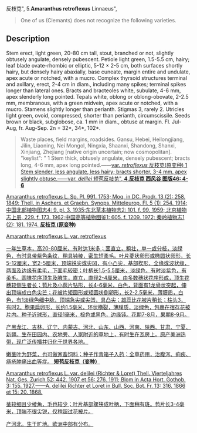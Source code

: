反枝苋",
5.**Amaranthus retroflexus** Linnaeus",

> One of us (Clemants) does not recognize the following varieties.

## Description
Stem erect, light green, 20-80 cm tall, stout, branched or not, slightly obtusely angulate, densely pubescent. Petiole light green, 1.5-5.5 cm, hairy; leaf blade ovate-rhombic or elliptic, 5-12 × 2-5 cm, both surfaces shortly hairy, but densely hairy abaxially, base cuneate, margin entire and undulate, apex acute or notched, with a mucro. Complex thyrsoid structures terminal and axillary, erect, 2-4 cm in diam., including many spikes; terminal spikes longer than lateral ones. Bracts and bracteoles white, subulate, 4-6 mm, apex slenderly long pointed. Tepals white, oblong or oblong-obovate, 2-2.5 mm, membranous, with a green midvein, apex acute or notched, with a mucro. Stamens slightly longer than perianth. Stigmas 3, rarely 2. Utricles light green, ovoid, compressed, shorter than perianth, circumscissile. Seeds brown or black, subglobose, ca. 1 mm in diam., obtuse at margin. Fl. Jul-Aug, fr. Aug-Sep. 2n = 32*, 34*, 102*.

> Waste places, field margins, roadsides. Gansu, Hebei, Heilongjiang, Jilin, Liaoning, Nei Mongol, Ningxia, Shaanxi, Shandong, Shanxi, Xinjiang, Zhejiang [native origin uncertain; now cosmopolitan].
  "keylist": "
1 Stem thick, obtusely angulate, densely pubescent; bracts long, 4-6 mm, apex long pointed.——<a href='/info/Amaranthus retroflexus var. retroflexus?t=foc'>var. *retroflexus* 反枝苋(原变种)
1 Stem slender, less angulate, less hairy; bracts shorter, 3-4 mm, apex slightly obtuse.——<a href='/info/Amaranthus retroflexus var. delilei?t=foc'>var. *delilei* 短苞反枝苋",
**4.反枝苋 西风谷 图版46: 4-6**

Amaranthus retroflexus L. Sp. Pl. 991. 1753; Moq. in DC. Prodr. 13 (2): 258. 1849; Thell. in Aschers. et Graebn. Synops. Mitteleurop. Fl. 5 (1): 254. 1914;中国北部植物图志4: 9. pl. 3. 1935;东北草本植物志2: 101. f. 99. 1959; 北京植物志上册, 229. f. 173. 1962;中国高等植物图鉴1: 605. f. 1209. 1972; 秦岭植物志1 (2): 181. 1974.
**反枝苋 (原变种)**

Amaranthus retroflexus L. var. retroflexus

一年生草本，高20-80厘米，有时达1米多；茎直立，粗壮，单一或分枝，淡绿色，有时具带紫色条纹，稍具钝棱，密生短柔毛。叶片菱状卵形或椭圆状卵形，长5-12厘米，宽2-5厘米，顶端锐尖或尖凹，有小凸尖，基部楔形，全缘或波状缘，两面及边缘有柔毛，下面毛较密；叶柄长1.5-5.5厘米，淡绿色，有时淡紫色，有柔毛。圆锥花序顶生及腋生，直立，直径2-4厘米，由多数穗状花序形成，顶生花穗较侧生者长；苞片及小苞片钻形，长4-6毫米，白色，背面有1龙骨状突起，伸出顶端成白色尖芒；花被片矩圆形或矩圆状倒卵形，长2-2.5毫米，薄膜质，白色，有1淡绿色细中脉，顶端急尖或尖凹，具凸尖；雄蕊比花被片稍长；柱头3，有时2。胞果扁卵形，长约1.5毫米，环状横裂，薄膜质，淡绿色，包裹在宿存花被片内。种子近球形，直径1毫米，棕色或黑色，边缘钝。花期7-8月，果期8-9月。

产黑龙江、吉林、辽宁、内蒙古、河北、山东、山西、河南、陕西、甘肃、宁夏、新疆。生在田园内、农地旁、人家附近的草地上，有时生在瓦房上。原产美洲热带，现广泛传播并归化于世界各地。

嫩茎叶为野菜，也可做家畜饲料；种子作青箱子入药；全草药用，治腹泻、痢疾、痔疮肿痛出血等症。
**短苞反枝苋（变种）**

Amaranthus retroflexus L. var. delilei (Richter & Loret) Thell. Vierteljahres Nat. Ges. Zurich 52: 442. 1907 et 56: 276. 1911; Blom in Acta Hort. Gothob. 3: 155. 1927.——A. delilei Richter et Loret in Bull. Soc. Bot. Fr. 13: 316. 1866 et 15: 20. 1868.

茎较细且少棱角，毛也较少；叶片基部骤狭成叶柄，下面稍有斑。苞片长3-4毫米，顶端不很尖锐，仅稍超过花被片。

产河北。生于旷地。欧洲中部有分布。
